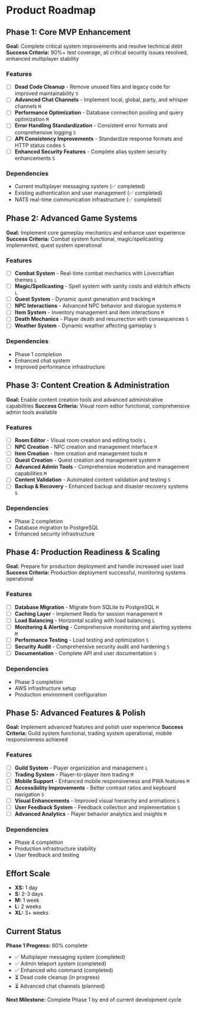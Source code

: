 # Product Roadmap

## Phase 1: Core MVP Enhancement

**Goal:** Complete critical system improvements and resolve technical debt
**Success Criteria:** 90%+ test coverage, all critical security issues resolved, enhanced multiplayer stability

### Features

- [ ] **Dead Code Cleanup** - Remove unused files and legacy code for improved maintainability `S`
- [ ] **Advanced Chat Channels** - Implement local, global, party, and whisper channels `M`
- [ ] **Performance Optimization** - Database connection pooling and query optimization `M`
- [ ] **Error Handling Standardization** - Consistent error formats and comprehensive logging `S`
- [ ] **API Consistency Improvements** - Standardize response formats and HTTP status codes `S`
- [ ] **Enhanced Security Features** - Complete alias system security enhancements `S`

### Dependencies

- Current multiplayer messaging system (✅ completed)
- Existing authentication and user management (✅ completed)
- NATS real-time communication infrastructure (✅ completed)

## Phase 2: Advanced Game Systems

**Goal:** Implement core gameplay mechanics and enhance user experience
**Success Criteria:** Combat system functional, magic/spellcasting implemented, quest system operational

### Features

- [ ] **Combat System** - Real-time combat mechanics with Lovecraftian themes `L`
- [ ] **Magic/Spellcasting** - Spell system with sanity costs and eldritch effects `L`
- [ ] **Quest System** - Dynamic quest generation and tracking `M`
- [ ] **NPC Interactions** - Advanced NPC behavior and dialogue systems `M`
- [ ] **Item System** - Inventory management and item interactions `M`
- [ ] **Death Mechanics** - Player death and resurrection with consequences `S`
- [ ] **Weather System** - Dynamic weather affecting gameplay `S`

### Dependencies

- Phase 1 completion
- Enhanced chat system
- Improved performance infrastructure

## Phase 3: Content Creation & Administration

**Goal:** Enable content creation tools and advanced administrative capabilities
**Success Criteria:** Visual room editor functional, comprehensive admin tools available

### Features

- [ ] **Room Editor** - Visual room creation and editing tools `L`
- [ ] **NPC Creation** - NPC creation and management interface `M`
- [ ] **Item Creation** - Item creation and management tools `M`
- [ ] **Quest Creation** - Quest creation and management system `M`
- [ ] **Advanced Admin Tools** - Comprehensive moderation and management capabilities `M`
- [ ] **Content Validation** - Automated content validation and testing `S`
- [ ] **Backup & Recovery** - Enhanced backup and disaster recovery systems `S`

### Dependencies

- Phase 2 completion
- Database migration to PostgreSQL
- Enhanced security infrastructure

## Phase 4: Production Readiness & Scaling

**Goal:** Prepare for production deployment and handle increased user load
**Success Criteria:** Production deployment successful, monitoring systems operational

### Features

- [ ] **Database Migration** - Migrate from SQLite to PostgreSQL `M`
- [ ] **Caching Layer** - Implement Redis for session management `M`
- [ ] **Load Balancing** - Horizontal scaling with load balancing `L`
- [ ] **Monitoring & Alerting** - Comprehensive monitoring and alerting systems `M`
- [ ] **Performance Testing** - Load testing and optimization `S`
- [ ] **Security Audit** - Comprehensive security audit and hardening `S`
- [ ] **Documentation** - Complete API and user documentation `S`

### Dependencies

- Phase 3 completion
- AWS infrastructure setup
- Production environment configuration

## Phase 5: Advanced Features & Polish

**Goal:** Implement advanced features and polish user experience
**Success Criteria:** Guild system functional, trading system operational, mobile responsiveness achieved

### Features

- [ ] **Guild System** - Player organization and management `L`
- [ ] **Trading System** - Player-to-player item trading `M`
- [ ] **Mobile Support** - Enhanced mobile responsiveness and PWA features `M`
- [ ] **Accessibility Improvements** - Better contrast ratios and keyboard navigation `S`
- [ ] **Visual Enhancements** - Improved visual hierarchy and animations `S`
- [ ] **User Feedback System** - Feedback collection and implementation `S`
- [ ] **Advanced Analytics** - Player behavior analytics and insights `M`

### Dependencies

- Phase 4 completion
- Production infrastructure stability
- User feedback and testing

## Effort Scale

- **XS:** 1 day
- **S:** 2-3 days
- **M:** 1 week
- **L:** 2 weeks
- **XL:** 3+ weeks

## Current Status

**Phase 1 Progress:** 60% complete
- ✅ Multiplayer messaging system (completed)
- ✅ Admin teleport system (completed)
- ✅ Enhanced who command (completed)
- ⏳ Dead code cleanup (in progress)
- ⏳ Advanced chat channels (planned)

**Next Milestone:** Complete Phase 1 by end of current development cycle
